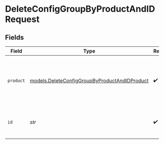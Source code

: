 # DeleteConfigGroupByProductAndIDRequest


## Fields

| Field                                                                                                | Type                                                                                                 | Required                                                                                             | Description                                                                                          |
| ---------------------------------------------------------------------------------------------------- | ---------------------------------------------------------------------------------------------------- | ---------------------------------------------------------------------------------------------------- | ---------------------------------------------------------------------------------------------------- |
| `product`                                                                                            | [models.DeleteConfigGroupByProductAndIDProduct](../models/deleteconfiggroupbyproductandidproduct.md) | :heavy_check_mark:                                                                                   | Name of the Cribl product to get the Worker Groups or Edge Fleets for.                               |
| `id`                                                                                                 | *str*                                                                                                | :heavy_check_mark:                                                                                   | The <code>id</code> of the Worker Group or Edge Fleet to delete.                                     |